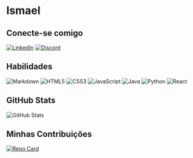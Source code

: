 # Ismael

## Conecte-se comigo
[![LinkedIn](https://img.shields.io/badge/Linkedin-000?style=for-the-badge&logo=linkedin&logoColor)](https://www.linkedin.com/in/ismael-santos-3a3a6b60//)
[![Discord](https://img.shields.io/badge/Discord-000?style=for-the-badge&logo=discord)](https://www.discord.com/in/MaelRs/)

## Habilidades
![Markdown](https://img.shields.io/badge/Markdown-000?style=for-the-badge&logo=markdown)
![HTML5](https://img.shields.io/badge/HTML5-000?style=for-the-badge&logo=html5)
![CSS3](https://img.shields.io/badge/CSS3-000?style=for-the-badge&logo=css3&logoColor=264CE4)
![JavaScript](https://img.shields.io/badge/JavaScript-000?style=for-the-badge&logo=javascript)
![Java](https://img.shields.io/badge/Java-000?style=for-the-badge&logo=java)
![Python](https://img.shields.io/badge/Python-000?style=for-the-badge&logo=python)
![React](https://img.shields.io/badge/React-000?style=for-the-badge&logo=react)



## GitHub Stats
![GitHub Stats](https://github-readme-stats.vercel.app/api?username=MaelRs&theme=transparent&bg_color=266&border_color=30A3DC&show_icons=true&icon_color=30A3DC&title_color=E94D5F&text_color=EEE)

## Minhas Contribuições

[![Repo Card](https://github-readme-stats.vercel.app/api/pin/?username=MaelRs&repo=dio-lab-open-source&bg_color=000&border_color=30A3DC&show_icons=true&icon_color=30A3DC&title_color=E94D5F&text_color=FFF)](https://github.com/MaelRs/dio-lab-open-source)

